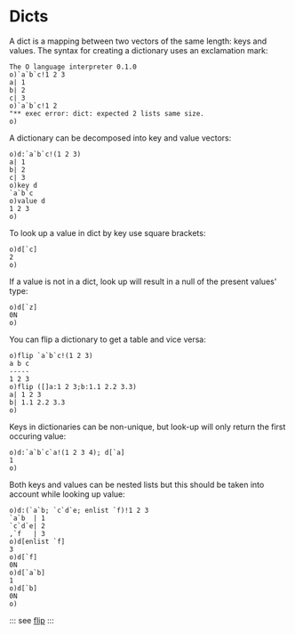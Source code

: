 # Dicts

A dict is a mapping between two vectors of the same length: keys and values.
The syntax for creating a dictionary uses an exclamation mark:

```o
The O language interpreter 0.1.0
o)`a`b`c!1 2 3
a| 1
b| 2
c| 3
o)`a`b`c!1 2
"** exec error: dict: expected 2 lists same size.
o)
 ```

A dictionary can be decomposed into key and value vectors:

```o
o)d:`a`b`c!(1 2 3)
a| 1
b| 2
c| 3
o)key d
`a`b`c
o)value d
1 2 3
o)
```

To look up a value in dict by key use square brackets:

```o
o)d[`c]
2
o)
```

If a value is not in a dict, look up will result in a null of the present values' type:

```o
o)d[`z]
0N
o)
```

You can flip a dictionary to get a table and vice versa:

```o
o)flip `a`b`c!(1 2 3)
a b c
-----
1 2 3
o)flip ([]a:1 2 3;b:1.1 2.2 3.3)
a| 1 2 3
b| 1.1 2.2 3.3
o)
```

Keys in dictionaries can be non-unique, but look-up will only return the first occuring value:

```o
o)d:`a`b`c`a!(1 2 3 4); d[`a]
1
o)
```

Both keys and values can be nested lists but this should be taken into account while looking up value:

```o
o)d:(`a`b; `c`d`e; enlist `f)!1 2 3
`a`b  | 1
`c`d`e| 2
,`f   | 3
o)d[enlist `f]
3
o)d[`f]
0N
o)d[`a`b]
1
o)d[`b]
0N
o)
```

::: see
[flip](/verbs/other/flip.md)
:::
